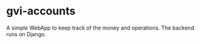 # gvi-accounts
A simple WebApp to keep track of the money and operations.
The backend runs on Django.
